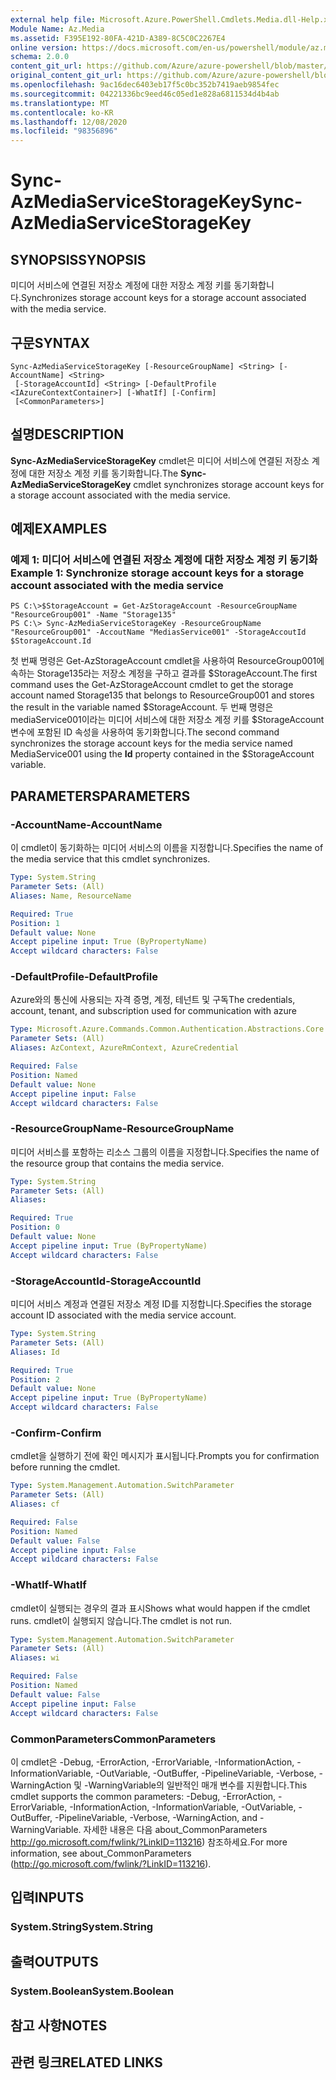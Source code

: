 ```yaml
---
external help file: Microsoft.Azure.PowerShell.Cmdlets.Media.dll-Help.xml
Module Name: Az.Media
ms.assetid: F395E192-80FA-421D-A389-8C5C0C2267E4
online version: https://docs.microsoft.com/en-us/powershell/module/az.media/sync-azmediaservicestoragekey
schema: 2.0.0
content_git_url: https://github.com/Azure/azure-powershell/blob/master/src/Media/Media/help/Sync-AzMediaServiceStorageKey.md
original_content_git_url: https://github.com/Azure/azure-powershell/blob/master/src/Media/Media/help/Sync-AzMediaServiceStorageKey.md
ms.openlocfilehash: 9ac16dec6403eb17f5c0bc352b7419aeb9854fec
ms.sourcegitcommit: 04221336bc9eed46c05ed1e828a6811534d4b4ab
ms.translationtype: MT
ms.contentlocale: ko-KR
ms.lasthandoff: 12/08/2020
ms.locfileid: "98356896"
---
```

# <span data-ttu-id="c88b3-101">Sync-AzMediaServiceStorageKey</span><span class="sxs-lookup"><span data-stu-id="c88b3-101">Sync-AzMediaServiceStorageKey</span></span>

## <span data-ttu-id="c88b3-102">SYNOPSIS</span><span class="sxs-lookup"><span data-stu-id="c88b3-102">SYNOPSIS</span></span>
<span data-ttu-id="c88b3-103">미디어 서비스에 연결된 저장소 계정에 대한 저장소 계정 키를 동기화합니다.</span><span class="sxs-lookup"><span data-stu-id="c88b3-103">Synchronizes storage account keys for a storage account associated with the media service.</span></span>

## <span data-ttu-id="c88b3-104">구문</span><span class="sxs-lookup"><span data-stu-id="c88b3-104">SYNTAX</span></span>

```
Sync-AzMediaServiceStorageKey [-ResourceGroupName] <String> [-AccountName] <String>
 [-StorageAccountId] <String> [-DefaultProfile <IAzureContextContainer>] [-WhatIf] [-Confirm]
 [<CommonParameters>]
```

## <span data-ttu-id="c88b3-105">설명</span><span class="sxs-lookup"><span data-stu-id="c88b3-105">DESCRIPTION</span></span>
<span data-ttu-id="c88b3-106">**Sync-AzMediaServiceStorageKey** cmdlet은 미디어 서비스에 연결된 저장소 계정에 대한 저장소 계정 키를 동기화합니다.</span><span class="sxs-lookup"><span data-stu-id="c88b3-106">The **Sync-AzMediaServiceStorageKey** cmdlet synchronizes storage account keys for a storage account associated with the media service.</span></span>

## <span data-ttu-id="c88b3-107">예제</span><span class="sxs-lookup"><span data-stu-id="c88b3-107">EXAMPLES</span></span>

### <span data-ttu-id="c88b3-108">예제 1: 미디어 서비스에 연결된 저장소 계정에 대한 저장소 계정 키 동기화</span><span class="sxs-lookup"><span data-stu-id="c88b3-108">Example 1: Synchronize storage account keys for a storage account associated with the media service</span></span>
```
PS C:\>$StorageAccount = Get-AzStorageAccount -ResourceGroupName "ResourceGroup001" -Name "Storage135"
PS C:\> Sync-AzMediaServiceStorageKey -ResourceGroupName "ResourceGroup001" -AccoutName "MediasService001" -StorageAccoutId $StorageAccount.Id
```

<span data-ttu-id="c88b3-109">첫 번째 명령은 Get-AzStorageAccount cmdlet을 사용하여 ResourceGroup001에 속하는 Storage135라는 저장소 계정을 구하고 결과를 $StorageAccount.</span><span class="sxs-lookup"><span data-stu-id="c88b3-109">The first command uses the Get-AzStorageAccount cmdlet to get the storage account named Storage135 that belongs to ResourceGroup001 and stores the result in the variable named $StorageAccount.</span></span>
<span data-ttu-id="c88b3-110">두 번째 명령은 mediaService001이라는 미디어 서비스에 대한 저장소  계정 키를 $StorageAccount 변수에 포함된 ID 속성을 사용하여 동기화합니다.</span><span class="sxs-lookup"><span data-stu-id="c88b3-110">The second command synchronizes the storage account keys for the media service named MediaService001 using the **Id** property contained in the $StorageAccount variable.</span></span>

## <span data-ttu-id="c88b3-111">PARAMETERS</span><span class="sxs-lookup"><span data-stu-id="c88b3-111">PARAMETERS</span></span>

### <span data-ttu-id="c88b3-112">-AccountName</span><span class="sxs-lookup"><span data-stu-id="c88b3-112">-AccountName</span></span>
<span data-ttu-id="c88b3-113">이 cmdlet이 동기화하는 미디어 서비스의 이름을 지정합니다.</span><span class="sxs-lookup"><span data-stu-id="c88b3-113">Specifies the name of the media service that this cmdlet synchronizes.</span></span>

```yaml
Type: System.String
Parameter Sets: (All)
Aliases: Name, ResourceName

Required: True
Position: 1
Default value: None
Accept pipeline input: True (ByPropertyName)
Accept wildcard characters: False
```

### <span data-ttu-id="c88b3-114">-DefaultProfile</span><span class="sxs-lookup"><span data-stu-id="c88b3-114">-DefaultProfile</span></span>
<span data-ttu-id="c88b3-115">Azure와의 통신에 사용되는 자격 증명, 계정, 테넌트 및 구독</span><span class="sxs-lookup"><span data-stu-id="c88b3-115">The credentials, account, tenant, and subscription used for communication with azure</span></span>

```yaml
Type: Microsoft.Azure.Commands.Common.Authentication.Abstractions.Core.IAzureContextContainer
Parameter Sets: (All)
Aliases: AzContext, AzureRmContext, AzureCredential

Required: False
Position: Named
Default value: None
Accept pipeline input: False
Accept wildcard characters: False
```

### <span data-ttu-id="c88b3-116">-ResourceGroupName</span><span class="sxs-lookup"><span data-stu-id="c88b3-116">-ResourceGroupName</span></span>
<span data-ttu-id="c88b3-117">미디어 서비스를 포함하는 리소스 그룹의 이름을 지정합니다.</span><span class="sxs-lookup"><span data-stu-id="c88b3-117">Specifies the name of the resource group that contains the media service.</span></span>

```yaml
Type: System.String
Parameter Sets: (All)
Aliases:

Required: True
Position: 0
Default value: None
Accept pipeline input: True (ByPropertyName)
Accept wildcard characters: False
```

### <span data-ttu-id="c88b3-118">-StorageAccountId</span><span class="sxs-lookup"><span data-stu-id="c88b3-118">-StorageAccountId</span></span>
<span data-ttu-id="c88b3-119">미디어 서비스 계정과 연결된 저장소 계정 ID를 지정합니다.</span><span class="sxs-lookup"><span data-stu-id="c88b3-119">Specifies the storage account ID associated with the media service account.</span></span>

```yaml
Type: System.String
Parameter Sets: (All)
Aliases: Id

Required: True
Position: 2
Default value: None
Accept pipeline input: True (ByPropertyName)
Accept wildcard characters: False
```

### <span data-ttu-id="c88b3-120">-Confirm</span><span class="sxs-lookup"><span data-stu-id="c88b3-120">-Confirm</span></span>
<span data-ttu-id="c88b3-121">cmdlet을 실행하기 전에 확인 메시지가 표시됩니다.</span><span class="sxs-lookup"><span data-stu-id="c88b3-121">Prompts you for confirmation before running the cmdlet.</span></span>

```yaml
Type: System.Management.Automation.SwitchParameter
Parameter Sets: (All)
Aliases: cf

Required: False
Position: Named
Default value: False
Accept pipeline input: False
Accept wildcard characters: False
```

### <span data-ttu-id="c88b3-122">-WhatIf</span><span class="sxs-lookup"><span data-stu-id="c88b3-122">-WhatIf</span></span>
<span data-ttu-id="c88b3-123">cmdlet이 실행되는 경우의 결과 표시</span><span class="sxs-lookup"><span data-stu-id="c88b3-123">Shows what would happen if the cmdlet runs.</span></span>
<span data-ttu-id="c88b3-124">cmdlet이 실행되지 않습니다.</span><span class="sxs-lookup"><span data-stu-id="c88b3-124">The cmdlet is not run.</span></span>

```yaml
Type: System.Management.Automation.SwitchParameter
Parameter Sets: (All)
Aliases: wi

Required: False
Position: Named
Default value: False
Accept pipeline input: False
Accept wildcard characters: False
```

### <span data-ttu-id="c88b3-125">CommonParameters</span><span class="sxs-lookup"><span data-stu-id="c88b3-125">CommonParameters</span></span>
<span data-ttu-id="c88b3-126">이 cmdlet은 -Debug, -ErrorAction, -ErrorVariable, -InformationAction, -InformationVariable, -OutVariable, -OutBuffer, -PipelineVariable, -Verbose, -WarningAction 및 -WarningVariable의 일반적인 매개 변수를 지원합니다.</span><span class="sxs-lookup"><span data-stu-id="c88b3-126">This cmdlet supports the common parameters: -Debug, -ErrorAction, -ErrorVariable, -InformationAction, -InformationVariable, -OutVariable, -OutBuffer, -PipelineVariable, -Verbose, -WarningAction, and -WarningVariable.</span></span> <span data-ttu-id="c88b3-127">자세한 내용은 다음 about_CommonParameters http://go.microsoft.com/fwlink/?LinkID=113216) 참조하세요.</span><span class="sxs-lookup"><span data-stu-id="c88b3-127">For more information, see about_CommonParameters (http://go.microsoft.com/fwlink/?LinkID=113216).</span></span>

## <span data-ttu-id="c88b3-128">입력</span><span class="sxs-lookup"><span data-stu-id="c88b3-128">INPUTS</span></span>

### <span data-ttu-id="c88b3-129">System.String</span><span class="sxs-lookup"><span data-stu-id="c88b3-129">System.String</span></span>

## <span data-ttu-id="c88b3-130">출력</span><span class="sxs-lookup"><span data-stu-id="c88b3-130">OUTPUTS</span></span>

### <span data-ttu-id="c88b3-131">System.Boolean</span><span class="sxs-lookup"><span data-stu-id="c88b3-131">System.Boolean</span></span>

## <span data-ttu-id="c88b3-132">참고 사항</span><span class="sxs-lookup"><span data-stu-id="c88b3-132">NOTES</span></span>

## <span data-ttu-id="c88b3-133">관련 링크</span><span class="sxs-lookup"><span data-stu-id="c88b3-133">RELATED LINKS</span></span>
